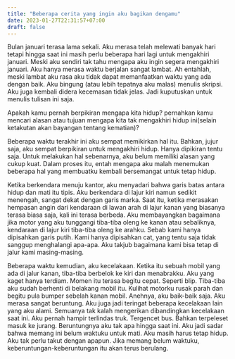 ```yaml
---
title: "Beberapa cerita yang ingin aku bagikan dengamu"
date: 2023-01-27T22:31:57+07:00
draft: false
---
```


Bulan januari terasa lama sekali. Aku merasa telah melewati banyak hari tetapi hingga saat ini masih perlu beberapa hari lagi untuk mengakhiri januari. Meski aku sendiri tak tahu mengapa aku ingin segera mengakhiri januari. Aku hanya merasa waktu berjalan sangat lambat. Ah entahlah, meski lambat aku rasa aku tidak dapat memanfaatkan waktu yang ada dengan baik. Aku bingung (atau lebih tepatnya aku malas) menulis skripsi. Aku juga kembali didera kecemasan tidak jelas. Jadi kuputuskan untuk menulis tulisan ini saja.   

Apakah kamu pernah berpikiran mengapa kita hidup? pernahkan kamu mencari alasan atau tujuan mengapa kita tak mengakhiri hidup ini(selain ketakutan akan bayangan tentang kematian)?  

Beberapa waktu terakhir ini aku sempat memikirkan hal itu. Bahkan, jujur saja, aku sempat berpikiran untuk mengakhiri hidup. Hanya dipikiran tentu saja. Untuk melakukan hal sebenarnya, aku belum memiliki alasan yang cukup kuat. Dalam proses itu, entah mengapa aku malah menemukan beberapa hal yang membuatku kembali bersemangat untuk tetap hidup.  

Ketika berkendara menuju kantor, aku menyadari bahwa garis batas antara hidup dan mati itu tipis. Aku berkendara di lajur kiri namun sedikit menengah, sangat dekat dengan garis marka. Saat itu, ketika merasakan hempasan angin dari kendaraan di lawan arah di lajur kanan yang biasanya terasa biasa saja, kali ini terasa berbeda. Aku membayangkan bagaimana jika motor yang aku tunggangi tiba-tiba oleng ke kanan atau sebaliknya, kendaraan di lajur kiri tiba-tiba oleng ke arahku. Sebab kami hanya dipisahkan garis putih. Kami hanya dipisahkan cat, yang tentu saja tidak sanggup menghalangi apa-apa. Aku takjub bagaimana kami bisa tetap di jalur kami masing-masing.  

Beberapa waktu kemudian, aku kecelakaan. Ketika itu sebuah mobil yang ada di jalur kanan, tiba-tiba berbelok ke kiri dan menabrakku. Aku yang kaget hanya terdiam. Momen itu terasa begitu cepat. Seperti blip. Tiba-tiba aku sudah berhenti di belakang mobil itu. Kulihat motorku rusak parah dan begitu pula bumper sebelah kanan mobil. Anehnya, aku baik-baik saja. Aku merasa sangat beruntung. Aku juga jadi teringat beberapa kecelakaan lain yang aku alami. Semuanya tak kalah mengerikan dibandingkan kecelakaan saat ini. Aku pernah hampir terlindas truk. Tergencet bus. Bahkan terpeleset masuk ke jurang. Beruntungnya aku tak apa hingga saat ini. Aku jadi sadar bahwa memang ini belum waktuku untuk mati. Aku masih harus tetap hidup. Aku tak perlu takut dengan apapun. Jika memang belum waktuku, keberuntungan-keberuntungan itu akan terus berulang.








